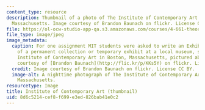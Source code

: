 ```yaml
---
content_type: resource
description: Thumbnail of a photo of The Institute of Contemporary Art in Boston,
  Massachusetts. Image courtesy of Brandon Baunach on flickr. License CC BY.
file: https://ol-ocw-studio-app-qa.s3.amazonaws.com/courses/4-661-theory-and-method-in-the-study-of-architecture-and-art-fall-2015/8d6c5214cef8f699e3ed826bab41e0c2_4-661f15-th.jpg
file_type: image/jpeg
image_metadata:
  caption: For one assignment MIT students were asked to write an Exhibition Review
    of a permanent collection or temporary exhibit at a local museum, such as The
    Institute of Contemporary Art in Boston, Massachusetts, pictured above. (Image
    courtesy of [Brandon Baunach](http://flic.kr/p/KKs5Y) on flickr. License CC BY.)
  credit: Image courtesy of Brandon Baunach on flickr. License CC BY.
  image-alt: A nighttime photograph of The Institute of Contemporary Art in Boston,
    Massachusetts.
resourcetype: Image
title: Institute of Contemporary Art (thumbnail)
uid: 8d6c5214-cef8-f699-e3ed-826bab41e0c2
---
```


